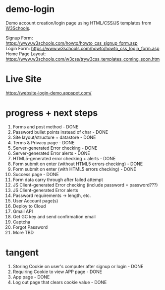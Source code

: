 # demo-login
Demo account creation/login page using HTML/CSS/JS templates from <a href="https://www.w3schools.com/howto/default.asp">W3Schools</a>.

Signup Form: https://www.w3schools.com/howto/howto_css_signup_form.asp
</br>
Login Form: https://www.w3schools.com/howto/howto_css_login_form.asp
</br>
Home Page Layout: https://www.w3schools.com/w3css/tryw3css_templates_coming_soon.htm

# Live Site
https://website-login-demo.appspot.com/

# progress + next steps
<ol>
<li>Forms and post method - DONE</li>
<li>Password bullet points instead of char - DONE</li>
<li>Site layout/structure + datastore - DONE</li>
<li>Terms & Privacy page - DONE</li>
<li>Server-generated Error checking - DONE</li>
<li>Server-generated Error alerts - DONE</li>
<li>HTML5-generated error checking + alerts - DONE</li>
<li>Form submit on enter (without HTML5 errors checking) - DONE</li>
<li>Form submit on enter (with HTML5 errors checking) - DONE</li>
<li>Success page - DONE</li>
<li>Form data carry through after failed attempt</li>
<li>JS Client-generated Error checking (include password = password???)</li>
<li>JS Client-generated Error alerts</li>
<li>Password requirements -> length, etc.</li>
<li>User Account page(s)</li>
<li>Deploy to Cloud</li>
<li>Gmail API</li>
<li>Get GC key and send confirmation email</li>
<li>Captcha</li>
<li>Forgot Password</li>
<li>More TBD</li>
</ol>

# tangent
<ol>
  <li>Storing Cookie on user's computer after signup or login - DONE</li>
  <li>Requiring Cookie to view APP page - DONE</li>
  <li>App page - DONE</li>
  <li>Log out page that clears cookie value - DONE</li>
</ol>
